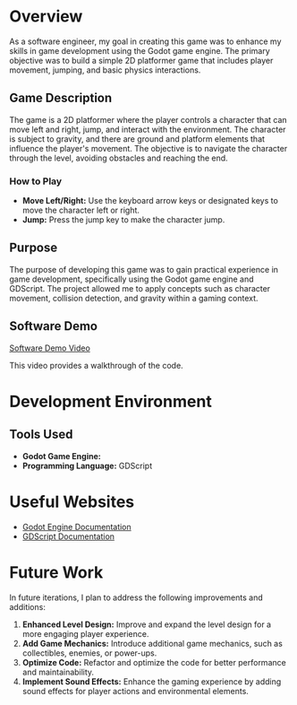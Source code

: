 # Overview

As a software engineer, my goal in creating this game was to enhance my skills in game development using the Godot game engine. The primary objective was to build a simple 2D platformer game that includes player movement, jumping, and basic physics interactions.

## Game Description

The game is a 2D platformer where the player controls a character that can move left and right, jump, and interact with the environment. The character is subject to gravity, and there are ground and platform elements that influence the player's movement. The objective is to navigate the character through the level, avoiding obstacles and reaching the end.

### How to Play

- **Move Left/Right:** Use the keyboard arrow keys or designated keys to move the character left or right.
- **Jump:** Press the jump key to make the character jump.

## Purpose

The purpose of developing this game was to gain practical experience in game development, specifically using the Godot game engine and GDScript. The project allowed me to apply concepts such as character movement, collision detection, and gravity within a gaming context.

## Software Demo

[Software Demo Video](https://youtu.be/_VUjqcnGMKI)

This video provides a walkthrough of the code.

# Development Environment

## Tools Used

- **Godot Game Engine:**
- **Programming Language:** GDScript

# Useful Websites

- [Godot Engine Documentation](https://docs.godotengine.org/en/stable/)
- [GDScript Documentation](https://docs.godotengine.org/en/stable/getting_started/scripting/gdscript/gdscript_basics.html)

# Future Work

In future iterations, I plan to address the following improvements and additions:

1. **Enhanced Level Design:** Improve and expand the level design for a more engaging player experience.
2. **Add Game Mechanics:** Introduce additional game mechanics, such as collectibles, enemies, or power-ups.
3. **Optimize Code:** Refactor and optimize the code for better performance and maintainability.
4. **Implement Sound Effects:** Enhance the gaming experience by adding sound effects for player actions and environmental elements.
